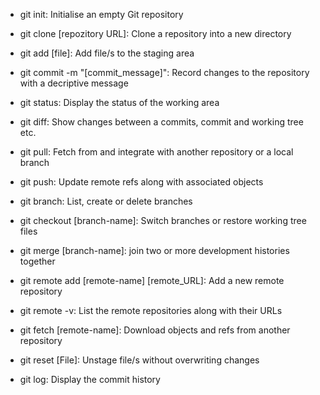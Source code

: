 - git init: Initialise an empty Git repository

- git clone [repozitory URL]: Clone a repository into a new directory

- git add [file]: Add file/s to the staging area

- git commit -m "[commit_message]": Record changes to the repository with a decriptive message

- git status: Display the status of the working area

- git diff: Show changes between a commits, commit and working tree etc.

- git pull: Fetch from and integrate with another repository or a local branch 

- git push: Update remote refs along with associated objects

- git branch: List, create or delete branches

- git checkout [branch-name]: Switch branches or restore working tree files

- git merge [branch-name]: join two or more development histories together

- git remote add [remote-name] [remote_URL]: Add a new remote repository

- git remote -v: List the remote repositories along with their URLs

- git fetch [remote-name]: Download objects and refs from another repository

- git reset [File]: Unstage file/s without overwriting changes

- git log: Display the commit history
